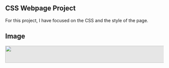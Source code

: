 ## CSS Webpage Project

For this project, I have focused on the CSS and the style of the page.

## Image

<img style="display: block;-webkit-user-select: none;margin: auto;cursor: zoom-in;background-color: hsl(0, 0%, 90%);transition: background-color 300ms;" src="https://stackdiary.com/wp-content/uploads/2022/03/Useful-CSS-Tricks-550x201.png" width="1000" height="54">
